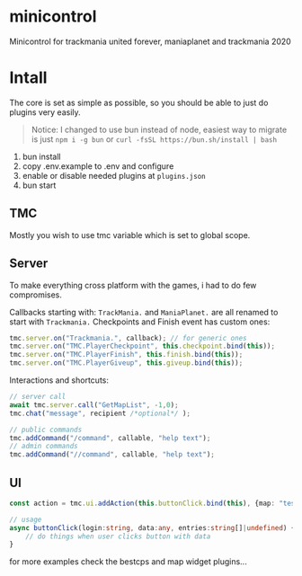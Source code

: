 # minicontrol
Minicontrol for trackmania united forever, maniaplanet and trackmania 2020

# Intall

The core is set as simple as possible, so you should be able to just do plugins very easily.
> Notice: I changed to use bun instead of node, easiest way to migrate is just  `npm i -g bun`
> or `curl -fsSL https://bun.sh/install | bash`

1. bun install
2. copy .env.example to .env and configure
3. enable or disable needed plugins at `plugins.json` 
4. bun start

## TMC

Mostly you wish to use tmc variable which is set to global scope.

## Server
To make everything cross platform with the games, i had to do few compromises.

Callbacks starting with:
`TrackMania.` and  `ManiaPlanet.` are all renamed to start with `Trackmania.`
Checkpoints and Finish event has custom ones:
```ts
tmc.server.on("Trackmania.", callback); // for generic ones
tmc.server.on("TMC.PlayerCheckpoint", this.checkpoint.bind(this));
tmc.server.on("TMC.PlayerFinish", this.finish.bind(this));
tmc.server.on("TMC.PlayerGiveup", this.giveup.bind(this));
```

Interactions and shortcuts:

```ts
// server call
await tmc.server.call("GetMapList", -1,0);
tmc.chat("message", recipient /*optional*/ );

// public commands
tmc.addCommand("/command", callable, "help text");
// admin commands
tmc.addCommand("//command", callable, "help text");
```

## UI
```ts
const action = tmc.ui.addAction(this.buttonClick.bind(this), {map: "testmap", id: 47}); // this return generated action id for the button click

// usage
async buttonClick(login:string, data:any, entries:string[]|undefined) {
    // do things when user clicks button with data
}
```

for more examples check the bestcps and map widget plugins...
